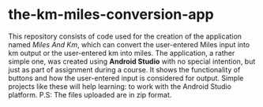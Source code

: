 # the-km-miles-conversion-app

This repository consists of code used for the creation of the application named *Miles And Km*, which can convert the user-entered Miles input into km output or the user-entered km into miles. The application, a rather simple one, was created using **Android Studio** with no special intention, but just as part of assignment during a course. It shows the functionality of buttons and how the user-entered input is considered for output. Simple projects like these will help learning: to work with the Android Studio platform. 
P.S: The files uploaded are in zip format.
